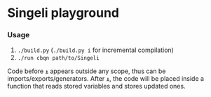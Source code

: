 # Singeli playground

### Usage

1. `./build.py` (`./build.py i` for incremental compilation)
2. `./run cbqn path/to/Singeli`

Code before `⍎` appears outside any scope, thus can be imports/exports/generators. After `⍎`, the code will be placed inside a function that reads stored variables and stores updated ones.